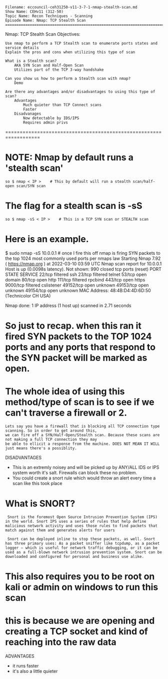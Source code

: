     Filename: eccouncil-ceh31250-v11-3-7-1-nmap-stealth-scan.md
    Show Name: CEHv11 (312-50)
    Topic Name: Recon Techniques - Scanning
    Episode Name: Nmap: TCP Stealth Scan ================================================================================

Nmap: TCP Stealth Scan
Objectives:

    Use nmap to perform a TCP Stealth scan to enumerate ports states and service details
    Explain the pros and cons when utilizing this type of scan

    What is a Stealth scan?
        AKA SYN Scan and Half-Open Scan
        Utilizes part of the TCP 3-way handshake

    Can you show us how to perform a Stealth scan with nmap?
        Demo

    Are there any advantages and/or disadvantages to using this type of scan?
        Advantages
            Much quieter than TCP Connect scans
            Faster
        Disadvanages
            Now detectable by IDS/IPS
            Requires admin privs
==================================================================


# NOTE: Nmap by default runs a 'stealth scan'
	so $ nmap < IP >    # This by default will run a stealth scan/half-open scan/SYN scan
	
#	The flag for a stealth scan is -sS

	so $ nmap -sS < IP >    # This is a TCP SYN scan or STEALTH scan

# Here is an example.
$ sudo nmap -sS 10.0.0.1  		# once I fire this off nmap is firing SYN packets to the top 1024 most commonly used ports per nmaps law 
Starting Nmap 7.92 ( https://nmap.org ) at 2022-03-10 03:59 UTC
Nmap scan report for 10.0.0.1
Host is up (0.0098s latency).
Not shown: 990 closed tcp ports (reset)
PORT      STATE    SERVICE
22/tcp    filtered ssh
23/tcp    filtered telnet
53/tcp    open     domain
80/tcp    open     http
111/tcp   filtered rpcbind
443/tcp   open     https
9000/tcp  filtered cslistener
49152/tcp open     unknown
49153/tcp open     unknown
49154/tcp open     unknown
MAC Address: 48:4B:D4:4D:6D:50 (Technicolor CH USA)

Nmap done: 1 IP address (1 host up) scanned in 2.71 seconds

# So just to recap. when this ran it fired SYN packets to the TOP 1024 ports and any ports that respond to the SYN packet will be marked as open.

# The whole idea of using this method/type of scan is to see if we can't traverse a firewall or 2.


	Lets say you have a firewall that is blocking all TCP connection type scanning. So in order to get around this,
	we can fire off a SYN/Half-Open/Stealth scan. Because these scans are not making a full TCP connection they may 
	be able to ellicit a response from the machine. DOES NOT MEAN IT WILL just means there's a possiblity.

DISADVANTAGES

- This is an extremly noisey and will be picked up by ANY/ALL IDS or IPS system worth it's salt. Firewalls can block these no problem.
- You could create a snort rule which would throw an alert every time a scan like this took place

# What is SNORT?
     Snort is the foremost Open Source Intrusion Prevention System (IPS) in the world. Snort IPS uses a series of rules that help define malicious network activity and uses those rules to find packets that match against them and generates alerts for users

     Snort can be deployed inline to stop these packets, as well. Snort has three primary uses: As a packet sniffer like tcpdump, as a packet logger — which is useful for network traffic debugging, or it can be used as a full-blown network intrusion prevention system. Snort can be downloaded and configured for personal and business use alike.

# This also requires you to be root on kali or admin on windows to run this scan
# this is because we are opening and creating a TCP socket and kind of reaching into the raw data

ADVANTAGES

- it runs faster
- it's also a little quieter











































